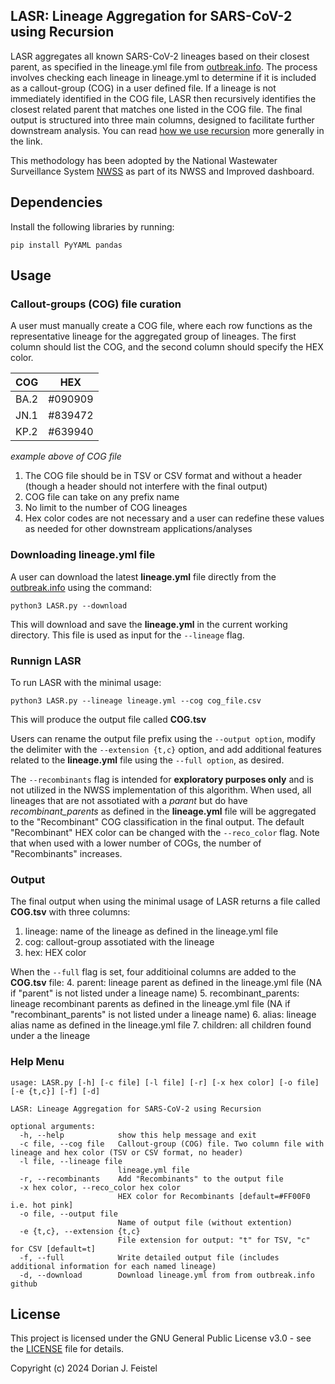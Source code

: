 ## LASR: Lineage Aggregation for SARS-CoV-2 using Recursion
LASR aggregates all known SARS-CoV-2 lineages based on their closest parent, as specified in the lineage.yml file from [outbreak.info](https://github.com/outbreak-info/outbreak.info/tree/master). The process involves checking each lineage in lineage.yml to determine if it is included as a callout-group (COG) in a user defined file. If a lineage is not immediately identified in the COG file, LASR then recursively identifies the closest related parent that matches one listed in the COG file. The final output is structured into three main columns, designed to facilitate further downstream analysis. You can read [how we use recursion](CallOutRecursion.md) more generally in the link.

This methodology has been adopted by the National Wastewater Surveillance System [NWSS](https://www.cdc.gov/nwss/index.html) as part of its NWSS and Improved dashboard.

## Dependencies
Install the following libraries by running:  
```
pip install PyYAML pandas
```

## Usage
### Callout-groups (COG) file curation

A user must manually create a COG file, where each row functions as the representative lineage for the aggregated group of lineages. The first column should list the COG, and the second column should specify the HEX color.

| COG  | HEX     |
|------|---------|
| BA.2 | #090909 |
| JN.1 | #839472 |
| KP.2 | #639940 |

*example above of COG file*

1. The COG file should be in TSV or CSV format and without a header (though a header should not interfere with the final output)
2. COG file can take on any prefix name
3. No limit to the number of COG lineages
5. Hex color codes are not necessary and a user can redefine these values as needed for other downstream applications/analyses

### Downloading lineage.yml file

A user can download the latest **lineage.yml** file directly from the [outbreak.info](https://github.com/outbreak-info/outbreak.info/tree/master) using the command:  
```
python3 LASR.py --download
```
This will download and save the **lineage.yml** in the current working directory. This file is used as input for the `--lineage` flag. 

### Runnign LASR

To run LASR with the minimal usage:
```
python3 LASR.py --lineage lineage.yml --cog cog_file.csv
```
This will produce the output file called **COG.tsv**

Users can rename the output file prefix using the `--output option`, modify the delimiter with the `--extension {t,c}` option, and add additional features related to the **lineage.yml** file using the `--full option`, as desired.

The `--recombinants` flag is intended for **exploratory purposes only** and is not utilized in the NWSS implementation of this algorithm. When used, all lineages that are not assotiated with a *parant* but do have *recombinant_parents* as defined in the **lineage.yml** file will be aggregated to the "Recombinant" COG classification in the final output. The default "Recombinant" HEX color can be changed with the `--reco_color` flag. Note that when used with a lower number of COGs, the number of "Recombinants" increases.

### Output

The final output when using the minimal usage of LASR returns a file called **COG.tsv** with three columns:
1. lineage: name of the lineage as defined in the lineage.yml file
2. cog: callout-group assotiated with the lineage
3. hex: HEX color

When the `--full` flag is set, four additioinal columns are added to the **COG.tsv** file:
4. parent: lineage parent as defined in the lineage.yml file (NA if "parent" is not listed under a lineage name)
5. recombinant_parents: lineage recombinant parents as defined in the lineage.yml file (NA if "recombinant_parents" is not listed under a lineage name)
6. alias: lineage alias name as defined in the lineage.yml file
7. children: all children found under a the lineage

### Help Menu
```
usage: LASR.py [-h] [-c file] [-l file] [-r] [-x hex color] [-o file] [-e {t,c}] [-f] [-d]

LASR: Lineage Aggregation for SARS-CoV-2 using Recursion

optional arguments:
  -h, --help            show this help message and exit
  -c file, --cog file   Callout-group (COG) file. Two column file with lineage and hex color (TSV or CSV format, no header)
  -l file, --lineage file
                        lineage.yml file
  -r, --recombinants    Add "Recombinants" to the output file
  -x hex color, --reco_color hex color
                        HEX color for Recombinants [default=#FF00F0 i.e. hot pink]
  -o file, --output file
                        Name of output file (without extention)
  -e {t,c}, --extension {t,c}
                        File extension for output: "t" for TSV, "c" for CSV [default=t]
  -f, --full            Write detailed output file (includes additional information for each named lineage)
  -d, --download        Download lineage.yml from from outbreak.info github
  ```

## License

This project is licensed under the GNU General Public License v3.0 - see the [LICENSE](https://www.gnu.org/licenses/) file for details.

Copyright (c) 2024 Dorian J. Feistel